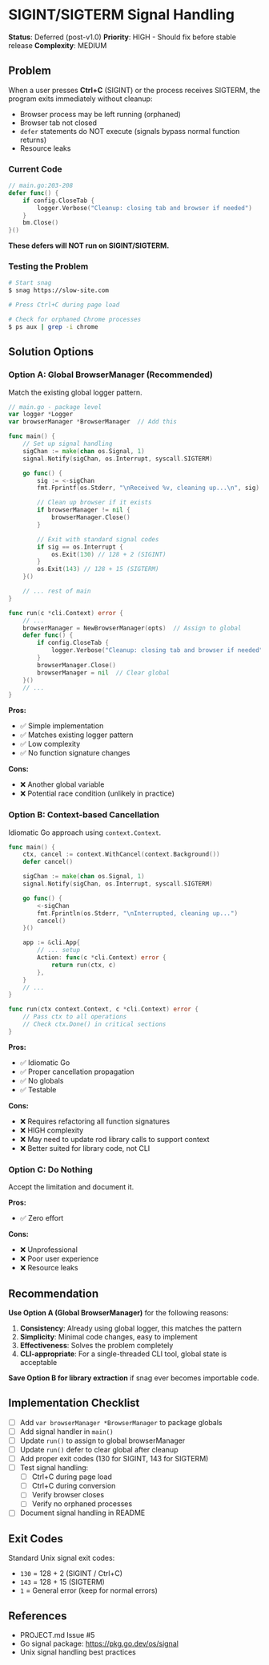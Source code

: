 # SIGINT/SIGTERM Signal Handling

**Status**: Deferred (post-v1.0)
**Priority**: HIGH - Should fix before stable release
**Complexity**: MEDIUM

## Problem

When a user presses **Ctrl+C** (SIGINT) or the process receives SIGTERM, the program exits immediately without cleanup:

- Browser process may be left running (orphaned)
- Browser tab not closed
- `defer` statements do NOT execute (signals bypass normal function returns)
- Resource leaks

### Current Code

```go
// main.go:203-208
defer func() {
    if config.CloseTab {
        logger.Verbose("Cleanup: closing tab and browser if needed")
    }
    bm.Close()
}()
```

**These defers will NOT run on SIGINT/SIGTERM.**

### Testing the Problem

```bash
# Start snag
$ snag https://slow-site.com

# Press Ctrl+C during page load

# Check for orphaned Chrome processes
$ ps aux | grep -i chrome
```

## Solution Options

### Option A: Global BrowserManager (Recommended)

Match the existing global logger pattern.

```go
// main.go - package level
var logger *Logger
var browserManager *BrowserManager  // Add this

func main() {
    // Set up signal handling
    sigChan := make(chan os.Signal, 1)
    signal.Notify(sigChan, os.Interrupt, syscall.SIGTERM)

    go func() {
        sig := <-sigChan
        fmt.Fprintf(os.Stderr, "\nReceived %v, cleaning up...\n", sig)

        // Clean up browser if it exists
        if browserManager != nil {
            browserManager.Close()
        }

        // Exit with standard signal codes
        if sig == os.Interrupt {
            os.Exit(130) // 128 + 2 (SIGINT)
        }
        os.Exit(143) // 128 + 15 (SIGTERM)
    }()

    // ... rest of main
}

func run(c *cli.Context) error {
    // ...
    browserManager = NewBrowserManager(opts)  // Assign to global
    defer func() {
        if config.CloseTab {
            logger.Verbose("Cleanup: closing tab and browser if needed")
        }
        browserManager.Close()
        browserManager = nil  // Clear global
    }()
    // ...
}
```

**Pros:**
- ✅ Simple implementation
- ✅ Matches existing logger pattern
- ✅ Low complexity
- ✅ No function signature changes

**Cons:**
- ❌ Another global variable
- ❌ Potential race condition (unlikely in practice)

### Option B: Context-based Cancellation

Idiomatic Go approach using `context.Context`.

```go
func main() {
    ctx, cancel := context.WithCancel(context.Background())
    defer cancel()

    sigChan := make(chan os.Signal, 1)
    signal.Notify(sigChan, os.Interrupt, syscall.SIGTERM)

    go func() {
        <-sigChan
        fmt.Fprintln(os.Stderr, "\nInterrupted, cleaning up...")
        cancel()
    }()

    app := &cli.App{
        // ... setup
        Action: func(c *cli.Context) error {
            return run(ctx, c)
        },
    }
    // ...
}

func run(ctx context.Context, c *cli.Context) error {
    // Pass ctx to all operations
    // Check ctx.Done() in critical sections
}
```

**Pros:**
- ✅ Idiomatic Go
- ✅ Proper cancellation propagation
- ✅ No globals
- ✅ Testable

**Cons:**
- ❌ Requires refactoring all function signatures
- ❌ HIGH complexity
- ❌ May need to update rod library calls to support context
- ❌ Better suited for library code, not CLI

### Option C: Do Nothing

Accept the limitation and document it.

**Pros:**
- ✅ Zero effort

**Cons:**
- ❌ Unprofessional
- ❌ Poor user experience
- ❌ Resource leaks

## Recommendation

**Use Option A (Global BrowserManager)** for the following reasons:

1. **Consistency**: Already using global logger, this matches the pattern
2. **Simplicity**: Minimal code changes, easy to implement
3. **Effectiveness**: Solves the problem completely
4. **CLI-appropriate**: For a single-threaded CLI tool, global state is acceptable

**Save Option B for library extraction** if snag ever becomes importable code.

## Implementation Checklist

- [ ] Add `var browserManager *BrowserManager` to package globals
- [ ] Add signal handler in `main()`
- [ ] Update `run()` to assign to global browserManager
- [ ] Update `run()` defer to clear global after cleanup
- [ ] Add proper exit codes (130 for SIGINT, 143 for SIGTERM)
- [ ] Test signal handling:
  - [ ] Ctrl+C during page load
  - [ ] Ctrl+C during conversion
  - [ ] Verify browser closes
  - [ ] Verify no orphaned processes
- [ ] Document signal handling in README

## Exit Codes

Standard Unix signal exit codes:
- `130` = 128 + 2 (SIGINT / Ctrl+C)
- `143` = 128 + 15 (SIGTERM)
- `1` = General error (keep for normal errors)

## References

- PROJECT.md Issue #5
- Go signal package: https://pkg.go.dev/os/signal
- Unix signal handling best practices
